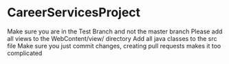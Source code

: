 # CareerServicesProject
Make sure you are in the Test Branch and not the master branch
Please add all views to the WebContent/view/ directory
Add all java classes to the src file
Make sure you just commit changes, creating pull requests makes it too complicated
